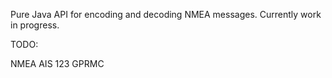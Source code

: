 Pure Java API for encoding and decoding NMEA messages. Currently work in progress.

TODO:

NMEA AIS 123
GPRMC